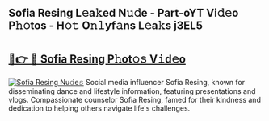 ## Sofia Resing L𝚎a𝚔ed N𝚞𝚍e - Part-oYT Vi𝚍𝚎o P𝚑𝚘tos - H𝚘𝚝 O𝚗𝚕yf𝚊ns L𝚎a𝚔s j3EL5

# <h2><a href="http://kf12oa1.oniu.top/?m=Sofia+Resing">🔗👉 🔴 Sofia Resing P𝚑ot𝚘𝚜 V𝚒d𝚎o</a></h2>

[![Sofia Resing Nu𝚍e𝚜](https://i.imgur.com/0qMVB7G.gif)](http://kf12oa1.oniu.top/?m=Sofia+Resing)
Social media influencer Sofia Resing, known for disseminating dance and lifestyle information, featuring presentations and vlogs. Compassionate counselor Sofia Resing, famed for their kindness and dedication to helping others navigate life's challenges.  
